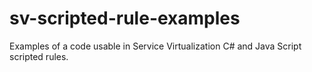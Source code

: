 # sv-scripted-rule-examples
Examples of a code usable in Service Virtualization C# and Java Script scripted rules.
